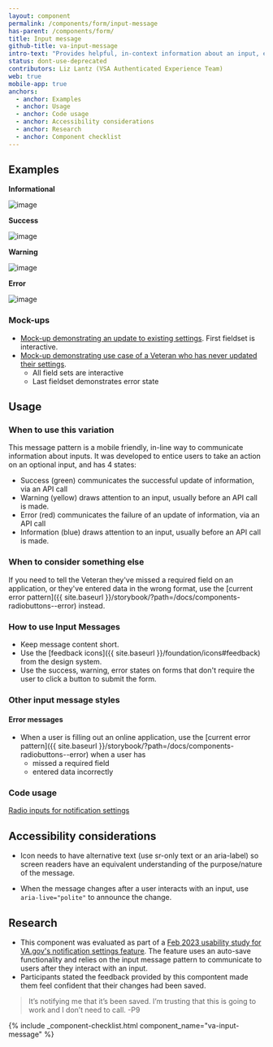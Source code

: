 ```yaml
---
layout: component
permalink: /components/form/input-message
has-parent: /components/form/
title: Input message
github-title: va-input-message
intro-text: "Provides helpful, in-context information about an input, either before or immediately after a Veteran interacts with an input (e.g. on a form input that auto-saves)."
status: dont-use-deprecated
contributors: Liz Lantz (VSA Authenticated Experience Team)
web: true
mobile-app: true
anchors:
  - anchor: Examples
  - anchor: Usage
  - anchor: Code usage
  - anchor: Accessibility considerations
  - anchor: Research
  - anchor: Component checklist
---
```


## Examples

**Informational**

![image]({{site.baseurl}}/images/components/input-message/input-message-info.png)

**Success**

![image]({{site.baseurl}}/images/components/input-message/input-message-success.png)

**Warning**

![image]({{site.baseurl}}/images/components/input-message/input-message-warning.png)

**Error**

![image]({{site.baseurl}}/images/components/input-message/input-message-error.png)

### Mock-ups

- [Mock-up demonstrating an update to existing settings](https://preview.uxpin.com/51ca6ecd7ddaf2ceaf75f94e2b2ccbed2a193f6d#/pages/141106818/simulate/sitemap?mode=i). First fieldset is interactive.
- [Mock-up demonstrating use case of a Veteran who has never updated their settings](https://preview.uxpin.com/51ca6ecd7ddaf2ceaf75f94e2b2ccbed2a193f6d#/pages/140948867/simulate/sitemap?mode=i).
  - All field sets are interactive
  - Last fieldset demonstrates error state

## Usage

### When to use this variation

This message pattern is a mobile friendly, in-line way to communicate information about inputs. It was developed to entice users to take an action on an optional input, and has 4 states:

- Success (green) communicates the successful update of information, via an API call
- Warning (yellow) draws attention to an input, usually before an API call is made.
- Error (red) communicates the failure of an update of information, via an API call
- Information (blue)  draws attention to an input, usually before an API call is made.

### When to consider something else

If you need to tell the Veteran they've missed a required field on an application, or they've entered data in the wrong format, use the [current error pattern]({{ site.baseurl }}/storybook/?path=/docs/components-radiobuttons--error) instead.

### How to use Input Messages

- Keep message content short.
- Use the [feedback icons]({{ site.baseurl }}/foundation/icons#feedback) from the design system.
- Use the success, warning, error states on forms that don't require the user to click a button to submit the form.

### Other input message styles

#### Error messages 

- When a user is filling out an online application, use the [current error pattern]({{ site.baseurl }}/storybook/?path=/docs/components-radiobuttons--error) when a user has 
  - missed a required field
  - entered data incorrectly

### Code usage

[Radio inputs for notification settings](https://github.com/department-of-veterans-affairs/vets-website/blob/master/src/applications/personalization/profile/components/notification-settings/NotificationRadioButtons.jsx)

## Accessibility considerations

- Icon needs to have alternative text (use sr-only text or an aria-label) so screen readers have an equivalent understanding of the purpose/nature of the message.

- When the message changes after a user interacts with an input, use `aria-live="polite"` to announce the change.

## Research

- This component was evaluated as part of a [Feb 2023 usability study for VA.gov's notification settings feature](https://github.com/department-of-veterans-affairs/va.gov-team/blob/master/products/identity-personalization/profile/notification-preferences/discovery-and-research/usability-study-add-email-jan-2023/findings-summary.md#no-one-was-confused-by-the-lack-of-a-save-button).  The feature uses an auto-save functionality and relies on the input message pattern to communicate to users after they interact with an input. 
- Participants stated the feedback provided by this compontent made them feel confident that their changes had been saved.
> It’s notifying me that it’s been saved. I’m trusting that this is going to work and I don’t need to call. -P9

{% include _component-checklist.html component_name="va-input-message" %}

